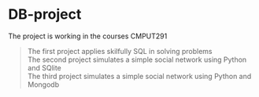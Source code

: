 # DB-project

The project is working in the courses CMPUT291
>The first project applies skilfully SQL in solving problems\
>The second project simulates a simple social network using Python and SQlite\
>The third project simulates a simple social network using Python and Mongodb